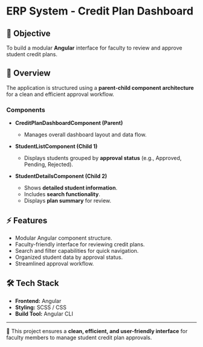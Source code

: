 # ERP System - Credit Plan Dashboard

## 🔹 Objective
To build a modular **Angular** interface for faculty to review and approve student credit plans.

## 📌 Overview
The application is structured using a **parent-child component architecture** for a clean and efficient approval workflow.

### **Components**
- **CreditPlanDashboardComponent (Parent)**
  - Manages overall dashboard layout and data flow.
  
- **StudentListComponent (Child 1)**
  - Displays students grouped by **approval status** (e.g., Approved, Pending, Rejected).

- **StudentDetailsComponent (Child 2)**
  - Shows **detailed student information**.
  - Includes **search functionality**.
  - Displays **plan summary** for review.

## ⚡ Features
- Modular Angular component structure.
- Faculty-friendly interface for reviewing credit plans.
- Search and filter capabilities for quick navigation.
- Organized student data by approval status.
- Streamlined approval workflow.

## 🛠️ Tech Stack
- **Frontend:** Angular
- **Styling:** SCSS / CSS
- **Build Tool:** Angular CLI

---

🚀 This project ensures a **clean, efficient, and user-friendly interface** for faculty members to manage student credit plan approvals.
